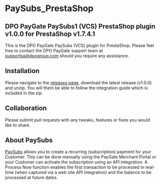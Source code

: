 # PaySubs_PrestaShop
## DPO PayGate PaySubs1 (VCS) PrestaShop plugin v1.0.0 for PrestaShop v1.7.4.1

This is the DPO PayGate PaySubs (VCS) plugin for PrestaShop. Please feel free to contact the DPO PayGate support team at supportsa@dpogroup.com should you require any assistance.

## Installation
Please navigate to the [releases page](https://github.com/PayGate/PaySubs_PrestaShop/releases), download the latest release (v1.0.0) and unzip. You will them be able to follow the integration guide which is included in the zip.

## Collaboration

Please submit pull requests with any tweaks, features or fixes you would like to share.

## About PaySubs

[PaySubs](https://www.paygate.co.za/paygate-products/paysubs/) allows you to create a recurring (subscription) payment for your Customer. This can be done manually using the PayGate Merchant Portal or your Customer can activate the subscription using an API integration. A Process Now function enables the first transaction to be processed in real-time (when captured via a web site API integration) and the balance to be processed at future dates.
